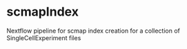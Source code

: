 # scmapIndex
Nextflow pipeline for scmap index creation for a collection of SingleCellExperiment files
